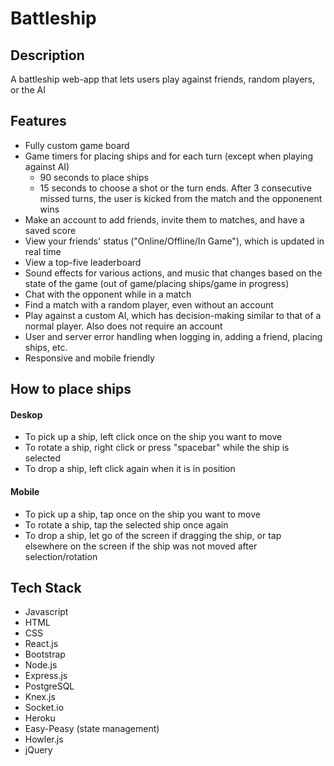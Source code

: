 # Battleship
## Description
A battleship web-app that lets users play against friends, random players, or the AI
## Features
* Fully custom game board
* Game timers for placing ships and for each turn (except when playing against AI)
  * 90 seconds to place ships
  * 15 seconds to choose a shot or the turn ends. After 3 consecutive missed turns, the user is kicked from the match and the opponenent wins
* Make an account to add friends, invite them to matches, and have a saved score
* View your friends' status ("Online/Offline/In Game"), which is updated in real time
* View a top-five leaderboard
* Sound effects for various actions, and music that changes based on the state of the game (out of game/placing ships/game in progress)
* Chat with the opponent while in a match
* Find a match with a random player, even without an account
* Play against a custom AI, which has decision-making similar to that of a normal player. Also does not require an account
* User and server error handling when logging in, adding a friend, placing ships, etc.
* Responsive and mobile friendly
## How to place ships
#### Deskop
* To pick up a ship, left click once on the ship you want to move
* To rotate a ship, right click or press "spacebar" while the ship is selected
* To drop a ship, left click again when it is in position
#### Mobile
* To pick up a ship, tap once on the ship you want to move
* To rotate a ship, tap the selected ship once again
* To drop a ship, let go of the screen if dragging the ship, or tap elsewhere on the screen if the ship was not moved after selection/rotation
## Tech Stack
* Javascript
* HTML
* CSS
* React.js
* Bootstrap
* Node.js
* Express.js
* PostgreSQL
* Knex.js
* Socket.io
* Heroku
* Easy-Peasy (state management)
* Howler.js
* jQuery
